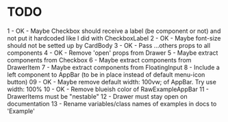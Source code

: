 TODO
====

1 - OK - Maybe Checkbox should receive a label (be component or not) and not put it hardcoded like I did with CheckboxLabel
2 - OK - Maybe font-size should not be setted up by CardBody
3 - OK - Pass ...others props to all components
4 - OK - Remove 'open' props from Drawer
5 - Maybe extract components from Checkbox
6 - Maybe extract components from DrawerItem
7 - Maybe extract components from FloatingInput
8 - Include a left component to AppBar (to be in place instead of default menu-icon button)
09 - OK - Maybe remove default width: 100vw; of AppBar. Try use width: 100%
10 - OK - Remove blueish color of RawExampleAppBar
11 - DrawerItems must be "nestable"
12 - Drawer must stay open on documentation
13 - Rename variables/class names of examples in docs to 'Example'
